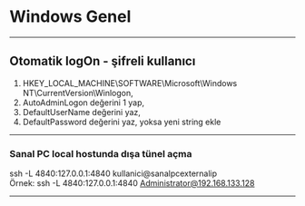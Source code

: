# Windows Genel

***

## Otomatik logOn - şifreli kullanıcı
1. HKEY_LOCAL_MACHINE\SOFTWARE\Microsoft\Windows NT\CurrentVersion\Winlogon,  
2. AutoAdminLogon değerini 1 yap,  
3. DefaultUserName değerini yaz,  
4. DefaultPassword değerini yaz, yoksa yeni string ekle  

***
### Sanal PC local hostunda dışa tünel açma
ssh -L 4840:127.0.0.1:4840 kullanici@sanalpcexternalip  
Örnek: ssh -L 4840:127.0.0.1:4840 Administrator@192.168.133.128  
***

